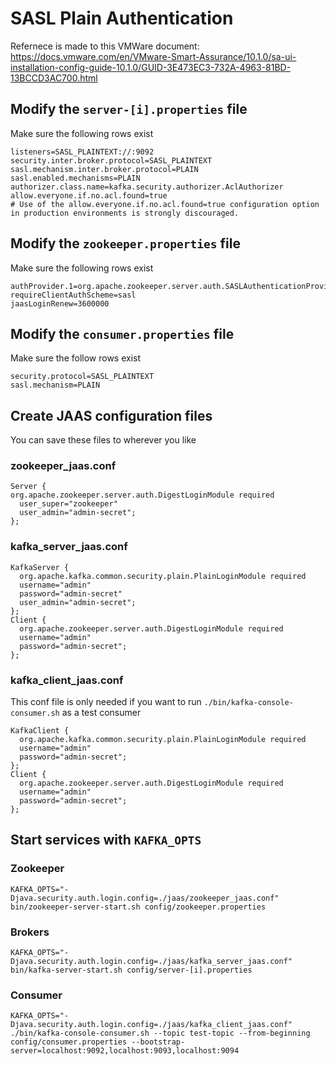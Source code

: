 # SASL Plain Authentication

Refernece is made to this VMWare document: 
https://docs.vmware.com/en/VMware-Smart-Assurance/10.1.0/sa-ui-installation-config-guide-10.1.0/GUID-3E473EC3-732A-4963-81BD-13BCCD3AC700.html

## Modify the `server-[i].properties` file

Make sure the following rows exist

```
listeners=SASL_PLAINTEXT://:9092
security.inter.broker.protocol=SASL_PLAINTEXT
sasl.mechanism.inter.broker.protocol=PLAIN
sasl.enabled.mechanisms=PLAIN
authorizer.class.name=kafka.security.authorizer.AclAuthorizer
allow.everyone.if.no.acl.found=true
# Use of the allow.everyone.if.no.acl.found=true configuration option in production environments is strongly discouraged.
```

## Modify the `zookeeper.properties` file

Make sure the following rows exist

```
authProvider.1=org.apache.zookeeper.server.auth.SASLAuthenticationProvider
requireClientAuthScheme=sasl
jaasLoginRenew=3600000
```

## Modify the `consumer.properties` file

Make sure the follow rows exist

```
security.protocol=SASL_PLAINTEXT
sasl.mechanism=PLAIN
```

## Create JAAS configuration files

You can save these files to wherever you like

### zookeeper_jaas.conf

```
Server {
org.apache.zookeeper.server.auth.DigestLoginModule required
  user_super="zookeeper"
  user_admin="admin-secret";
};
```

### kafka_server_jaas.conf

```
KafkaServer {
  org.apache.kafka.common.security.plain.PlainLoginModule required
  username="admin"
  password="admin-secret"
  user_admin="admin-secret";
};
Client {
  org.apache.zookeeper.server.auth.DigestLoginModule required
  username="admin"
  password="admin-secret";
};
```

### kafka_client_jaas.conf

This conf file is only needed if you want to run
`./bin/kafka-console-consumer.sh` as a test consumer
```
KafkaClient {
  org.apache.kafka.common.security.plain.PlainLoginModule required
  username="admin"
  password="admin-secret";
};
Client {
  org.apache.zookeeper.server.auth.DigestLoginModule required
  username="admin"
  password="admin-secret";
};
```



## Start services with `KAFKA_OPTS`

### Zookeeper

```
KAFKA_OPTS="-Djava.security.auth.login.config=./jaas/zookeeper_jaas.conf" bin/zookeeper-server-start.sh config/zookeeper.properties
```

### Brokers

```
KAFKA_OPTS="-Djava.security.auth.login.config=./jaas/kafka_server_jaas.conf" bin/kafka-server-start.sh config/server-[i].properties
```

### Consumer

```
KAFKA_OPTS="-Djava.security.auth.login.config=./jaas/kafka_client_jaas.conf" ./bin/kafka-console-consumer.sh --topic test-topic --from-beginning config/consumer.properties --bootstrap-server=localhost:9092,localhost:9093,localhost:9094
```
